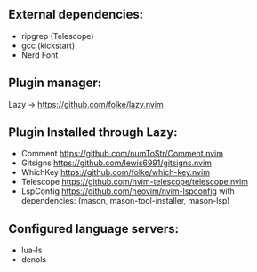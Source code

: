 ## External dependencies:
- ripgrep (Telescope)
- gcc (kickstart)
- Nerd Font

## Plugin manager:
Lazy -> https://github.com/folke/lazy.nvim

## Plugin Installed through Lazy:
- Comment https://github.com/numToStr/Comment.nvim
- Gitsigns https://github.com/lewis6991/gitsigns.nvim
- WhichKey https://github.com/folke/which-key.nvim
- Telescope https://github.com/nvim-telescope/telescope.nvim
- LspConfig https://github.com/neovim/nvim-lspconfig
    with dependencies: (mason, mason-tool-installer, mason-lsp)


## Configured language servers:
- lua-ls
- denols

